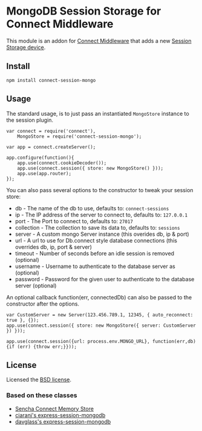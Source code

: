 # MongoDB Session Storage for Connect Middleware

This module is an addon for [Connect Middleware](https://github.com/senchalabs/connect) that adds a new [Session Storage device](https://github.com/senchalabs/connect/blob/master/docs/session.md).


## Install

    npm install connect-session-mongo

## Usage

The standard usage, is to just pass an instantiated `MongoStore` instance to the session plugin.

    var connect = require('connect'),
        MongoStore = require('connect-session-mongo');

    var app = connect.createServer();

    app.configure(function(){
        app.use(connect.cookieDecoder());
        app.use(connect.session({ store: new MongoStore() }));
        app.use(app.router);
    });

You can also pass several options to the constructor to tweak your session store:

* db - The name of the db to use, defaults to: `connect-sessions`
* ip - The IP address of the server to connect to, defaults to: `127.0.0.1`
* port - The Port to connect to, defaults to: `27017`
* collection - The collection to save its data to, defaults to: `sessions`
* server - A custom mongo Server instance (this overides db, ip &amp; port)
* url - A url to use for Db.connect style database connections (this overrides db, ip, port &amp; server)
* timeout - Number of seconds before an idle session is removed (optional)
* username - Username to authenticate to the database server as (optional)
* password - Password for the given user to authenticate to the database server (optional)

An optional callback function(err, connectedDb) can also be passed to the constructor after the options.

<pre><code>var CustomServer = new Server(123.456.789.1, 12345, { auto_reconnect: true }, {});
app.use(connect.session({ store: new MongoStore({ server: CustomServer }) }));</code></pre>

<pre><code>app.use(connect.session({url: process.env.MONGO_URL}, function(err,db) {if (err) {throw err;}}));</code></pre>

## License

Licensed the [BSD license](https://github.com/bartt/connect-session-mongo/blob/master/LICENSE).

### Based on these classes

* [Sencha Connect Memory Store](https://github.com/senchalabs/connect/tree/master/lib/connect/middleware/session/memory.js)
* [ciaranj's express-session-mongodb](https://github.com/ciaranj/express-session-mongodb)
* [davglass's express-session-mongodb](https://github.com/davglass/express-session-mongodb)
